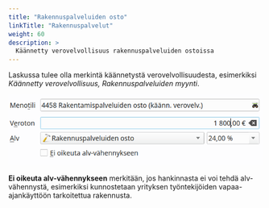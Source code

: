 ```yaml
---
title: "Rakennuspalveluiden osto"
linkTitle: "Rakennuspalvelut"
weight: 60
description: >
  Käännetty verovelvollisuus rakennuspalveluiden ostoissa
---
```


Laskussa tulee olla merkintä käännetystä verovelvollisuudesta, esimerkiksi _Käännetty verovelvollisuus, Rakennuspalveluiden myynti_.

![](/img/fi/alv/rakennusosto.png)

**Ei oikeuta alv-vähennykseen** merkitään, jos hankinnasta ei voi tehdä alv-vähennystä, esimerkiksi kunnostetaan yrityksen työntekijöiden vapaa-ajankäyttöön tarkoitettua rakennusta.
